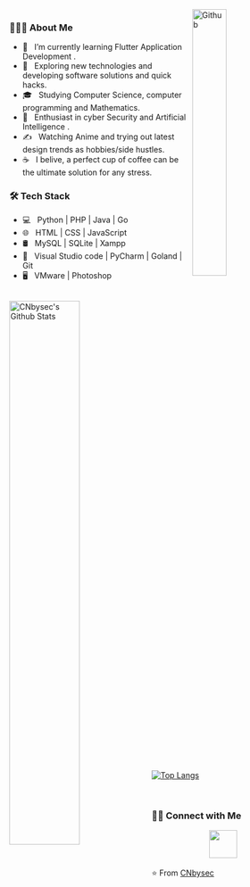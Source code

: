 <img width="35%" align="right" alt="Github" src="https://user-images.githubusercontent.com/48678280/88862734-4903af80-d201-11ea-968b-9c939d88a37c.gif" />

<h3> 👨🏻‍💻 About Me </h3>

- 🔭 &nbsp; I’m currently learning Flutter Application Development . 
- 🤔 &nbsp; Exploring new technologies and developing software solutions and quick hacks.
- 🎓 &nbsp; Studying Computer Science, computer programming and Mathematics.
- 🌱 &nbsp; Enthusiast in cyber Security and Artificial Intelligence .
- ✍️ &nbsp; Watching Anime and trying out latest design trends as hobbies/side hustles.
- ☕ &nbsp; I belive, a perfect cup of coffee can be the ultimate solution for any stress. 

<h3>🛠 Tech Stack</h3>

- 💻 &nbsp; Python | PHP | Java | Go  
- 🌐 &nbsp; HTML | CSS | JavaScript  
- 🛢 &nbsp; MySQL | SQLite | Xampp
- 🔧 &nbsp; Visual Studio code | PyCharm | Goland | Git
- 🖥 &nbsp; VMware | Photoshop 

<br>

<img width="50%" align="left" src="https://github-readme-stats.vercel.app/api?username=CNbysec&include_all_commits=true&count_private=true&show_icons=true&line_height=20&title_color=7A7ADB&icon_color=2234AE&text_color=D3D3D3&bg_color=0,000000,130F40" alt="CNbysec's Github Stats">

[![Top Langs](https://github-readme-stats.vercel.app/api/top-langs/?username=CNbysec&layout=compact&text_color=daf7dc&bg_color=151515)](https://github.com/CNbysec/)

</br>

<h3> 🤝🏻 Connect with Me </h3>

<p align="center">
&nbsp; <a href="mailto:CNbysec@foxmail.com" target="_blank" rel="noopener noreferrer"><img src="https://img.icons8.com/plasticine/100/000000/gmail.png"  width="50" /></a>
</p>

⭐️ From [CNbysec](https://github.com/CNbysec)
